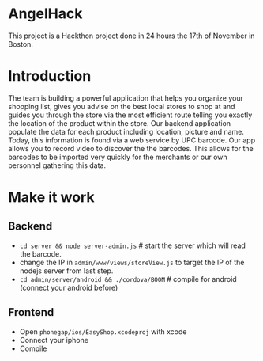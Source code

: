 AngelHack
=========
This project is a Hackthon project done in 24 hours the 17th of November in Boston.

Introduction
=========

The team is building a powerful application that helps you organize your shopping list, gives you advise on the best local stores to shop at and guides you through the store via the most efficient route telling you exactly the location of the product within the store. Our backend application populate the data for each product including location, picture and name. Today, this information is found via a web service by UPC barcode. Our app allows you to record video to discover the the barcodes. This allows for the barcodes to be imported very quickly for the merchants or our own personnel gathering this data.

Make it work
=========

Backend
-------

- `cd server && node server-admin.js` # start the server which will read the barcode.
- change the IP in `admin/www/views/storeView.js` to target the IP of the nodejs server from last step.
- `cd admin/server/android && ./cordova/BOOM` # compile for android (connect your android before)

Frontend
-------

- Open `phonegap/ios/EasyShop.xcodeproj` with xcode
- Connect your iphone
- Compile

